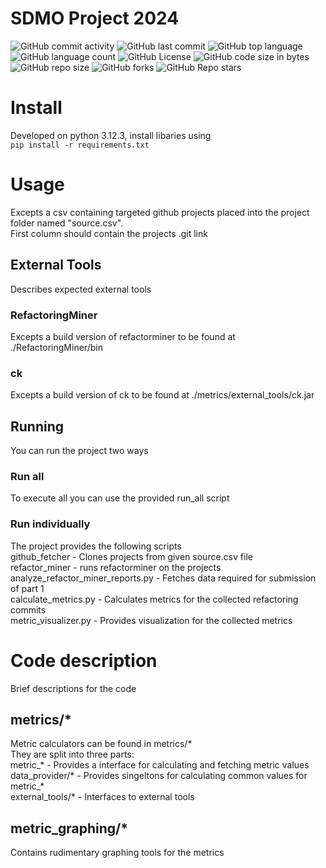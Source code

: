 # SDMO Project 2024

![GitHub commit activity](https://img.shields.io/github/commit-activity/t/nopgtb/SDMO)
![GitHub last commit](https://img.shields.io/github/last-commit/nopgtb/SDMO)
![GitHub top language](https://img.shields.io/github/languages/top/nopgtb/SDMO)
![GitHub language count](https://img.shields.io/github/languages/count/nopgtb/SDMO)
![GitHub License](https://img.shields.io/github/license/nopgtb/SDMO)
![GitHub code size in bytes](https://img.shields.io/github/languages/code-size/nopgtb/SDMO)
![GitHub repo size](https://img.shields.io/github/repo-size/nopgtb/SDMO)
![GitHub forks](https://img.shields.io/github/forks/nopgtb/SDMO)
![GitHub Repo stars](https://img.shields.io/github/stars/nopgtb/SDMO)

# Install
Developed on python 3.12.3, install libaries using      
```pip install -r requirements.txt```

# Usage
Excepts a csv containing targeted github projects placed into the project folder named "source.csv".  
First column should contain the projects .git link  
## External Tools
Describes expected external tools   
### RefactoringMiner
Excepts a build version of refactorminer to be found at ./RefactoringMiner/bin   
### ck
Excepts a build version of ck to be found at ./metrics/external_tools/ck.jar      
## Running
You can run the project two ways
### Run all
To execute all you can use the provided run_all script   
### Run individually
The project provides the following scripts   
github_fetcher - Clones projects from given source.csv file  
refactor_miner - runs refactorminer on the projects   
analyze_refactor_miner_reports.py - Fetches data required for submission of part 1  
calculate_metrics.py - Calculates metrics for the collected refactoring commits  
metric_visualizer.py - Provides visualization for the collected metrics  

# Code description
Brief descriptions for the code   
## metrics/*
Metric calculators can be found in metrics/*    
They are split into three parts:   
metric_* - Provides a interface for calculating and fetching metric values    
data_provider/* - Provides singeltons for calculating common values for metric_*     
external_tools/* - Interfaces to external tools   
## metric_graphing/*
Contains rudimentary graphing tools for the metrics 